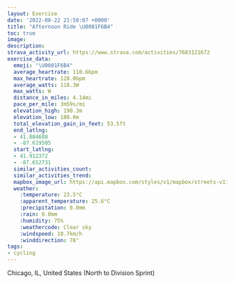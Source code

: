 ```yaml
---
layout: Exercise
date: '2022-08-22 21:50:07 +0000'
title: "Afternoon Ride \U0001F6B4"
toc: true
image:
description:
strava_activity_url: https://www.strava.com/activities/7683121672
exercise_data:
  emoji: "\U0001F6B4"
  average_heartrate: 110.6bpm
  max_heartrate: 128.0bpm
  average_watts: 118.3W
  max_watts: W
  distance_in_miles: 4.14mi
  pace_per_mile: 3m59s/mi
  elevation_high: 190.3m
  elevation_low: 180.0m
  total_elevation_gain_in_feet: 53.5ft
  end_latlng:
  - 41.884608
  - -87.619505
  start_latlng:
  - 41.912372
  - -87.652731
  similar_activities_count:
  similar_activities_trend:
  mapbox_image_url: https://api.mapbox.com/styles/v1/mapbox/streets-v11/static/path-5+787af2-1.0(i_y~Frt~uO%40N%40QCEUGMIAGh%40g%40p%40uANOBGJEDFX%5DAYBmB%40OHKL%5BdAgBNQJYt%40w%40fAsBRUDMNSDQPOPWb%40g%40Vo%40HGXe%40JWPOL%5Bn%40y%40N%5Bf%40o%40Te%40HGDMTWDKRWLIRg%40TUn%40y%40%5Es%40hGyJp%40iALWt%40iAJKXc%40%7CAeCZa%40pAyBf%40m%40%5Cq%40n%40_AFEFQZe%40%5Co%40DeGEcBO%7DA%3F_EE%7BB%3FqCCO%40g%40DO%5C%3FVCJDHCx%40%3FtAKrACJALBp%40%3Ft%40CHAX%40xBEvAGrBGZEZ%3FtACl%40DbEIh%40%40%7C%40CXCbA%40XEhAEjA%40DJd%40MTAlAF~%40ApAIb%40B%60AE%5E%40NA%5EDj%40GDBj%40DrBKn%40Df%40A%60%40CHELAn%40Fj%40ER%40JE%5EBz%40%3Fj%40EnA%40LCZBd%40%3F%5CCBEDU%40FJ%40%3FCZN%3FPJHVGN%3FDRPFF%40JC%5CJV%5BKDBCCDv%40BLIAGXKb%40ILBHE%3FDPLBOvAEL%40ZNh%40GPF%40C%5ECNHd%40%3F%40CDDESQKQYBIAUd%40kAEBHKFUZWXO%3F%40a%40s%40Ws%40SYCWOQJMBIj%40SD%5BFIBMXa%40LKFQIUHHAU%40GQ_%40AQ%7C%40o%40%60%40ICc%40JOHUMcAo%40oA%7DBrIEURy%40AaACYi%40w%40FUAKhBuBlAVFKAGNKQe%40PSiDgG%3FDg%40c%40~D%5DFFmEmDAYBUOATa%40%60%40k%40CO%40WGIN%5D%3FO%40CFCAxEf%40%7DBDC%5Ey%40A%40UA%5BOMFEHUJCAv%40G%3FHCGGCuCm%40%60%40lAEVHJrGkTh%40BJJFCAQC%3FNINFH%40BMVCPIAKHA%40UC%5BBa%40%3Fu%40Ha%40MeD%40IEeA%3FeAPADFI%5BEIKEBM),pin-s-s+e5b22e(-87.65274,41.91237),pin-s-f+89ae00(-87.61950999999978,41.88460000000001)/auto/800x800?access_token=pk.eyJ1Ijoiam9zaGJlY2ttYW4iLCJhIjoiY205eWR2aDd1MWZ6djJrbXc4a3M0bWZleiJ9.XiG9OWkNcZk2QzjJbxLB4A
  weather:
    :temperature: 23.5°C
    :apparent_temperature: 25.6°C
    :precipitation: 0.0mm
    :rain: 0.0mm
    :humidity: 75%
    :weathercode: Clear sky
    :windspeed: 10.7km/h
    :winddirection: 78°
tags:
- cycling
---
```

Chicago, IL, United States (North to Division Sprint)
